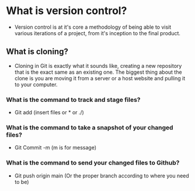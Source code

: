 # What is version control?
* Version control is at it's core a methodology of being able to visit various iterations of a project, from it's inception to the final product.

## What is cloning?
* Cloning in Git is exactly what it sounds like, creating a new repository that is the exact same as an existing one. The biggest thing about the clone is you are moving it from a server or a host website and pulling it to your computer.

### What is the command to track and stage files?

* Git add (insert files or * or ./)

### What is the command to take a snapshot of your changed files?
* Git Commit -m (m is for message)

### What is the command to send your changed files to Github?
* Git push origin main (Or the proper branch according to where you need to be)